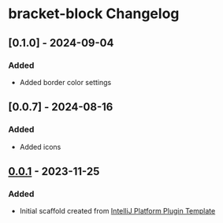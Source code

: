<!-- Keep a Changelog guide -> https://keepachangelog.com -->

# bracket-block Changelog

## [0.1.0] - 2024-09-04

### Added
- Added border color settings

## [0.0.7] - 2024-08-16

### Added
- Added icons

## [0.0.1] - 2023-11-25

### Added
- Initial scaffold created from [IntelliJ Platform Plugin Template](https://github.com/JetBrains/intellij-platform-plugin-template)

[Unreleased]: https://github.com/Hamfer/bracket-block/compare/v0.0.1...HEAD
[0.0.1]: https://github.com/Hamfer/bracket-block/commits/v0.0.1
